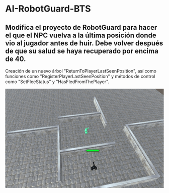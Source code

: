 # AI-RobotGuard-BTS
Modifica el proyecto de RobotGuard para hacer el que el NPC vuelva a la última posición donde vio al jugador antes de huir. Debe volver después de que su salud se haya recuperado por encima de 40.
---
Creación de un nuevo árbol "ReturnToPlayerLastSeenPosition", así como funciones como "RegisterPlayerLastSeenPosition" y métodos de control como "SetFleeStatus" y "HasFledFromThePlayer".

![](Gif-RobotGuardReturn.gif)
